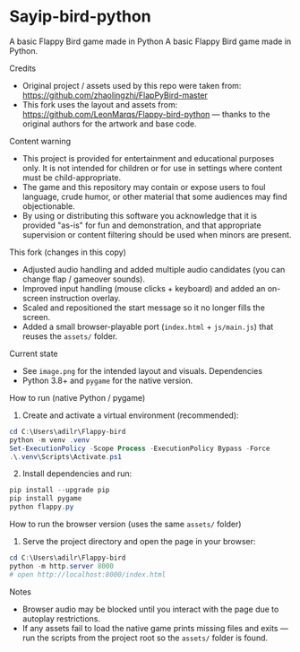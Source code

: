 # Sayip-bird-python
A basic Flappy Bird game made in Python
A basic Flappy Bird game made in Python.

Credits
- Original project / assets used by this repo were taken from: https://github.com/zhaolingzhi/FlapPyBird-master
- This fork uses the layout and assets from: https://github.com/LeonMarqs/Flappy-bird-python — thanks to the original authors for the artwork and base code.

Content warning

- This project is provided for entertainment and educational purposes only. It is not intended for children or for use in settings where content must be child-appropriate.
- The game and this repository may contain or expose users to foul language, crude humor, or other material that some audiences may find objectionable.
- By using or distributing this software you acknowledge that it is provided "as-is" for fun and demonstration, and that appropriate supervision or content filtering should be used when minors are present.


This fork (changes in this copy)
- Adjusted audio handling and added multiple audio candidates (you can change flap / gameover sounds).
- Improved input handling (mouse clicks + keyboard) and added an on-screen instruction overlay.
- Scaled and repositioned the start message so it no longer fills the screen.
- Added a small browser-playable port (`index.html` + `js/main.js`) that reuses the `assets/` folder.

Current state
- See `image.png` for the intended layout and visuals.
Dependencies
- Python 3.8+ and `pygame` for the native version.

How to run (native Python / pygame)
1. Create and activate a virtual environment (recommended):

```powershell
cd C:\Users\adilr\Flappy-bird
python -m venv .venv
Set-ExecutionPolicy -Scope Process -ExecutionPolicy Bypass -Force
.\.venv\Scripts\Activate.ps1
```

2. Install dependencies and run:

```powershell
pip install --upgrade pip
pip install pygame
python flappy.py
```

How to run the browser version (uses the same `assets/` folder)
1. Serve the project directory and open the page in your browser:

```powershell
cd C:\Users\adilr\Flappy-bird
python -m http.server 8000
# open http://localhost:8000/index.html
```

Notes
- Browser audio may be blocked until you interact with the page due to autoplay restrictions.
- If any assets fail to load the native game prints missing files and exits — run the scripts from the project root so the `assets/` folder is found.






